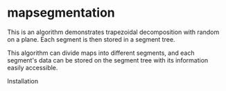 # mapsegmentation
This is an algorithm demonstrates trapezoidal decomposition with random on a plane. Each segment is then stored in a segment tree. 

This algorithm can divide maps into different segments, and each segment's data can be stored on the segment tree with its information easily
accessible. 

Installation


